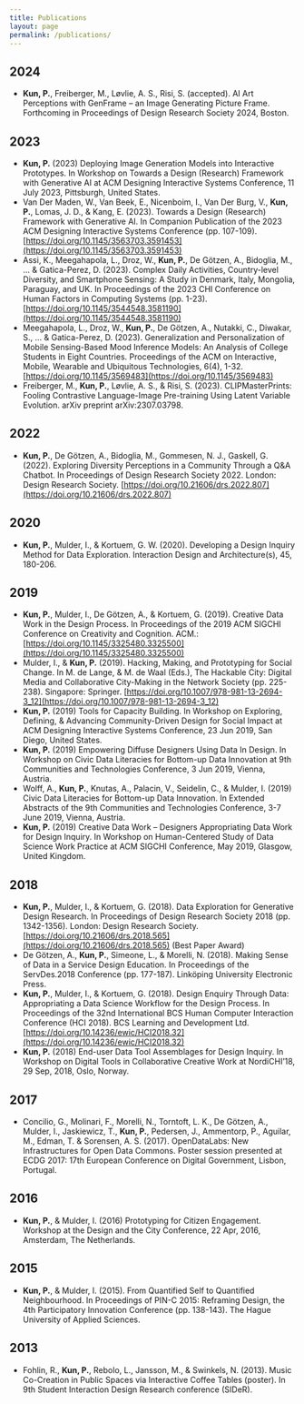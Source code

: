 ```yaml
---
title: Publications
layout: page
permalink: /publications/
---
```


## 2024
- **Kun, P.**, Freiberger, M., Løvlie, A. S., Risi, S. (accepted).  AI Art Perceptions with GenFrame – an Image Generating Picture Frame. Forthcoming in Proceedings of Design Research Society 2024, Boston.

## 2023
- **Kun, P.** (2023) Deploying Image Generation Models into Interactive Prototypes. In Workshop on Towards a Design (Research) Framework with Generative AI at ACM Designing Interactive Systems Conference, 11 July 2023, Pittsburgh, United States.
- Van Der Maden, W., Van Beek, E., Nicenboim, I., Van Der Burg, V., **Kun, P.**, Lomas, J. D., & Kang, E. (2023). Towards a Design (Research) Framework with Generative AI. In Companion Publication of the 2023 ACM Designing Interactive Systems Conference (pp. 107-109). [https://doi.org/10.1145/3563703.3591453](https://doi.org/10.1145/3563703.3591453) 
- Assi, K., Meegahapola, L., Droz, W., **Kun, P.**, De Götzen, A., Bidoglia, M., ... & Gatica-Perez, D. (2023). Complex Daily Activities, Country-level Diversity, and Smartphone Sensing: A Study in Denmark, Italy, Mongolia, Paraguay, and UK. In Proceedings of the 2023 CHI Conference on Human Factors in Computing Systems (pp. 1-23). [https://doi.org/10.1145/3544548.3581190](https://doi.org/10.1145/3544548.3581190) 
- Meegahapola, L., Droz, W., **Kun, P.**, De Götzen, A., Nutakki, C., Diwakar, S., ... & Gatica-Perez, D. (2023). Generalization and Personalization of Mobile Sensing-Based Mood Inference Models: An Analysis of College Students in Eight Countries. Proceedings of the ACM on Interactive, Mobile, Wearable and Ubiquitous Technologies, 6(4), 1-32. [https://doi.org/10.1145/3569483](https://doi.org/10.1145/3569483) 
- Freiberger, M., **Kun, P.**, Løvlie, A. S., & Risi, S. (2023). CLIPMasterPrints: Fooling Contrastive Language-Image Pre-training Using Latent Variable Evolution. arXiv preprint arXiv:2307.03798.

## 2022
- **Kun, P.**, De Götzen, A., Bidoglia, M., Gommesen, N. J., Gaskell, G. (2022). Exploring Diversity Perceptions in a Community Through a Q&A Chatbot. In Proceedings of Design Research Society 2022. London: Design Research Society. [https://doi.org/10.21606/drs.2022.807](https://doi.org/10.21606/drs.2022.807)

## 2020
- **Kun, P.**, Mulder, I., & Kortuem, G. W. (2020). Developing a Design Inquiry Method for Data Exploration. Interaction Design and Architecture(s), 45, 180-206.

## 2019
- **Kun, P.**, Mulder, I., De Götzen, A., & Kortuem, G. (2019). Creative Data Work in the Design Process. In Proceedings of the 2019 ACM SIGCHI Conference on Creativity and Cognition. ACM.: [https://doi.org/10.1145/3325480.3325500](https://doi.org/10.1145/3325480.3325500)
- Mulder, I., & **Kun, P.** (2019). Hacking, Making, and Prototyping for Social Change. In M. de Lange, & M. de Waal (Eds.), The Hackable City: Digital Media and Collaborative City-Making in the Network Society (pp. 225-238). Singapore: Springer. [https://doi.org/10.1007/978-981-13-2694-3_12](https://doi.org/10.1007/978-981-13-2694-3_12)
- **Kun, P.** (2019) Tools for Capacity Building. In Workshop on Exploring, Defining, & Advancing Community-Driven Design for Social Impact  at ACM Designing Interactive Systems Conference, 23 Jun 2019, San Diego, United States.
- **Kun, P.** (2019) Empowering Diffuse Designers Using Data In Design. In Workshop on Civic Data Literacies for Bottom-up Data Innovation at 9th Communities and Technologies Conference, 3 Jun 2019, Vienna, Austria.
- Wolff, A., **Kun, P.**, Knutas, A., Palacin, V., Seidelin, C., & Mulder, I. (2019) Civic Data Literacies for Bottom-up Data Innovation. In Extended Abstracts of the 9th Communities and Technologies Conference, 3-7 June 2019, Vienna, Austria.
- **Kun, P.** (2019) Creative Data Work – Designers Appropriating Data Work for Design Inquiry. In Workshop on Human-Centered Study of Data Science Work Practice at ACM SIGCHI Conference, May 2019, Glasgow, United Kingdom.

## 2018
- **Kun, P.**, Mulder, I., & Kortuem, G. (2018). Data Exploration for Generative Design Research. In Proceedings of Design Research Society 2018 (pp. 1342-1356). London: Design Research Society. [https://doi.org/10.21606/drs.2018.565](https://doi.org/10.21606/drs.2018.565) (Best Paper Award)
- De Götzen, A., **Kun, P.**, Simeone, L., & Morelli, N. (2018). Making Sense of Data in a Service Design Education. In Proceedings of the ServDes.2018 Conference (pp. 177-187). Linköping University Electronic Press.
- **Kun, P.**, Mulder, I., & Kortuem, G. (2018). Design Enquiry Through Data: Appropriating a Data Science Workflow for the Design Process. In Proceedings of the 32nd International BCS Human Computer Interaction Conference (HCI 2018). BCS Learning and Development Ltd. [https://doi.org/10.14236/ewic/HCI2018.32](https://doi.org/10.14236/ewic/HCI2018.32)
- **Kun, P.** (2018) End-user Data Tool Assemblages for Design Inquiry. In Workshop on Digital Tools in Collaborative Creative Work at NordiCHI’18, 29 Sep, 2018, Oslo, Norway.

## 2017
- Concilio, G., Molinari, F., Morelli, N., Torntoft, L. K., De Götzen, A., Mulder, I., Jaskiewicz, T., **Kun, P.**, Pedersen, J., Ammentorp, P., Aguilar, M., Edman, T. & Sorensen, A. S. (2017). OpenDataLabs: New Infrastructures for Open Data Commons. Poster session presented at ECDG 2017: 17th European Conference on Digital Government, Lisbon, Portugal.

## 2016
- **Kun, P.**, & Mulder, I. (2016) Prototyping for Citizen Engagement. Workshop at the Design and the City Conference, 22 Apr, 2016, Amsterdam, The Netherlands.

## 2015
- **Kun, P.**, & Mulder, I. (2015). From Quantified Self to Quantified Neighbourhood. In Proceedings of PIN-C 2015: Reframing Design, the 4th Participatory Innovation Conference (pp. 138-143). The Hague University of Applied Sciences.

## 2013
- Fohlin, R., **Kun, P.**, Rebolo, L., Jansson, M., & Swinkels, N. (2013). Music Co-Creation in Public Spaces via Interactive Coffee Tables (poster). In 9th Student Interaction Design Research conference (SIDeR).
